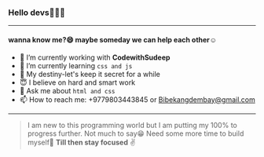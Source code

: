 ### Hello devs🖐🏻😊
<hr/>

#### wanna know me?😄 maybe someday we can help each other☺

- 🔭 I’m currently working with **CodewithSudeep**
- 🌱 I’m currently learning `css and js`
- 👣 My destiny-let's keep it secret for a while
- 😇 I believe on hard and smart work 
- 💬 Ask me about `html and css`
- 📫 How to reach me: +9779803443845 or Bibekangdembay@gmail.com
***
>I am new to this programming world but I am putting my 100% to progress further.
Not much to say😁 Need some more time to build myself💪
**Till then stay focused** ✌
